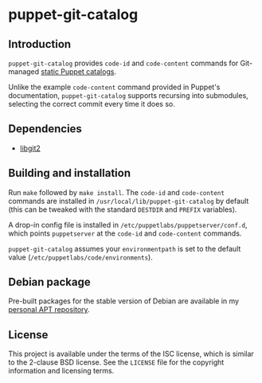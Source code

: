 # puppet-git-catalog

## Introduction

`puppet-git-catalog` provides `code-id` and `code-content` commands for
Git-managed [static Puppet catalogs][static-catalogs].

Unlike the example `code-content` command provided in Puppet's documentation,
`puppet-git-catalog` supports recursing into submodules, selecting the correct
commit every time it does so.

## Dependencies

* [libgit2][libgit2]

## Building and installation

Run `make` followed by `make install`. The `code-id` and `code-content` commands
are installed in `/usr/local/lib/puppet-git-catalog` by default (this can be
tweaked with the standard `DESTDIR` and `PREFIX` variables).

A drop-in config file is installed in `/etc/puppetlabs/puppetserver/conf.d`,
which points `puppetserver` at the `code-id` and `code-content` commands.

`puppet-git-catalog` assumes your `environmentpath` is set to the default value
(`/etc/puppetlabs/code/environments`).

## Debian package

Pre-built packages for the stable version of Debian are available in my
[personal APT repository][apt-repo].

## License

This project is available under the terms of the ISC license, which is similar
to the 2-clause BSD license. See the `LICENSE` file for the copyright
information and licensing terms.

[apt-repo]: https://www.grahamedgecombe.com/apt-repository
[libgit2]: https://libgit2.org/
[static-catalogs]: https://puppet.com/docs/puppet/7/static-catalogs.html
